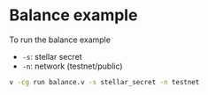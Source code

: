 # Balance example

To run the balance example

- `-s`: stellar secret
- `-n`: network (testnet/public)

```sh
v -cg run balance.v -s stellar_secret -n testnet
```